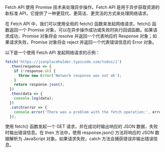 Fetch API 使用 Promise 技术来处理异步操作。Fetch API 是用于异步获取资源的新标准 API，它提供了一种更现代、更简洁、更灵活的方式来处理网络请求。

在 Fetch API 中，我们可以使用全局的 fetch() 函数来发起网络请求。fetch() 函数返回一个 Promise 对象，可以在异步操作成功或失败时执行回调函数。如果请求成功，Promise 对象将会 resolve 并返回一个代表响应的 Response 对象；如果请求失败，Promise 对象将会 reject 并返回一个代表错误信息的 Error 对象。

以下是一个使用 Fetch API 发起网络请求的示例：

```javascript
fetch('https://jsonplaceholder.typicode.com/todos/1')
  .then(response => {
    if (!response.ok) {
      throw new Error('Network response was not ok');
    }
    return response.json();
  })
  .then(data => {
    console.log(data);
  })
  .catch(error => {
    console.error('There was a problem with the fetch operation:', error);
  });
```

使用 fetch() 函数发起一个 GET 请求，并在成功时输出响应的 JSON 数据，失败时输出错误信息。在 then 方法中，使用 response.json() 方法将响应的 JSON 数据解析为 JavaScript 对象。如果请求失败，catch 方法会捕获错误并输出错误信息。